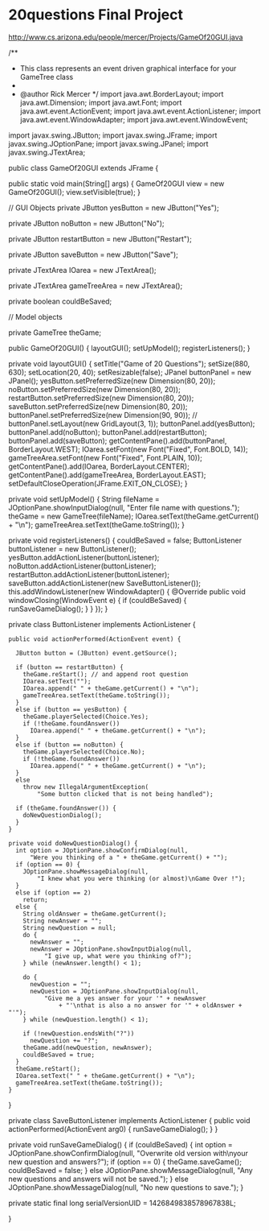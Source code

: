 20questions
Final Project
===========
http://www.cs.arizona.edu/people/mercer/Projects/GameOf20GUI.java

/**
 * This class represents an event driven graphical interface for your GameTree class 
 * 
 * @author Rick Mercer
 */
import java.awt.BorderLayout;
import java.awt.Dimension;
import java.awt.Font;
import java.awt.event.ActionEvent;
import java.awt.event.ActionListener;
import java.awt.event.WindowAdapter;
import java.awt.event.WindowEvent;

import javax.swing.JButton;
import javax.swing.JFrame;
import javax.swing.JOptionPane;
import javax.swing.JPanel;
import javax.swing.JTextArea;

public class GameOf20GUI extends JFrame {

  public static void main(String[] args) {
    GameOf20GUI view = new GameOf20GUI();
    view.setVisible(true);
  }

  // GUI Objects
  private JButton yesButton = new JButton("Yes");

  private JButton noButton = new JButton("No");

  private JButton restartButton = new JButton("Restart");

  private JButton saveButton = new JButton("Save");

  private JTextArea IOarea = new JTextArea();

  private JTextArea gameTreeArea = new JTextArea();

  private boolean couldBeSaved;

  // Model objects

  private GameTree theGame;

  public GameOf20GUI() {
    layoutGUI();
    setUpModel();
    registerListeners();
  }

  private void layoutGUI() {
    setTitle("Game of 20 Questions");
    setSize(880, 630);
    setLocation(20, 40);
    setResizable(false);
    JPanel buttonPanel = new JPanel();
    yesButton.setPreferredSize(new Dimension(80, 20));
    noButton.setPreferredSize(new Dimension(80, 20));
    restartButton.setPreferredSize(new Dimension(80, 20));
    saveButton.setPreferredSize(new Dimension(80, 20));
    buttonPanel.setPreferredSize(new Dimension(90, 90));
    // buttonPanel.setLayout(new GridLayout(3, 1));
    buttonPanel.add(yesButton);
    buttonPanel.add(noButton);
    buttonPanel.add(restartButton);
    buttonPanel.add(saveButton);
    getContentPane().add(buttonPanel, BorderLayout.WEST);
    IOarea.setFont(new Font("Fixed", Font.BOLD, 14));
    gameTreeArea.setFont(new Font("Fixed", Font.PLAIN, 10));
    getContentPane().add(IOarea, BorderLayout.CENTER);
    getContentPane().add(gameTreeArea, BorderLayout.EAST);
    setDefaultCloseOperation(JFrame.EXIT_ON_CLOSE);
  }

  private void setUpModel() {
    String fileName = JOptionPane.showInputDialog(null,
        "Enter file name with questions.");
    theGame = new GameTree(fileName);
    IOarea.setText(theGame.getCurrent() + "\n");
    gameTreeArea.setText(theGame.toString());
  }

  private void registerListeners() {
    couldBeSaved = false;
    ButtonListener buttonListener = new ButtonListener();
    yesButton.addActionListener(buttonListener);
    noButton.addActionListener(buttonListener);
    restartButton.addActionListener(buttonListener);
    saveButton.addActionListener(new SaveButtonListener());
    this.addWindowListener(new WindowAdapter() {
      @Override
      public void windowClosing(WindowEvent e) {
        if (couldBeSaved) {
          runSaveGameDialog();
        }
      }
    });
  }

  private class ButtonListener implements ActionListener {

    public void actionPerformed(ActionEvent event) {

      JButton button = (JButton) event.getSource();

      if (button == restartButton) {
        theGame.reStart(); // and append root question
        IOarea.setText("");
        IOarea.append(" " + theGame.getCurrent() + "\n");
        gameTreeArea.setText(theGame.toString());
      }
      else if (button == yesButton) {
        theGame.playerSelected(Choice.Yes);
        if (!theGame.foundAnswer())
          IOarea.append(" " + theGame.getCurrent() + "\n");
      }
      else if (button == noButton) {
        theGame.playerSelected(Choice.No);
        if (!theGame.foundAnswer())
          IOarea.append(" " + theGame.getCurrent() + "\n");
      }
      else
        throw new IllegalArgumentException(
            "Some button clicked that is not being handled");

      if (theGame.foundAnswer()) {
        doNewQuestionDialog();
      }
    }

    private void doNewQuestionDialog() {
      int option = JOptionPane.showConfirmDialog(null,
          "Were you thinking of a " + theGame.getCurrent() + "");
      if (option == 0) {
        JOptionPane.showMessageDialog(null,
            "I knew what you were thinking (or almost)\nGame Over !");
      }
      else if (option == 2)
        return;
      else {
        String oldAnswer = theGame.getCurrent();
        String newAnswer = "";
        String newQuestion = null;
        do {
          newAnswer = "";
          newAnswer = JOptionPane.showInputDialog(null,
              "I give up, what were you thinking of?");
        } while (newAnswer.length() < 1);

        do {
          newQuestion = "";
          newQuestion = JOptionPane.showInputDialog(null,
              "Give me a yes answer for your '" + newAnswer
                  + "'\nthat is also a no answer for '" + oldAnswer + "'");
        } while (newQuestion.length() < 1);

        if (!newQuestion.endsWith("?"))
          newQuestion += "?";
        theGame.add(newQuestion, newAnswer);
        couldBeSaved = true;
      }
      theGame.reStart();
      IOarea.setText(" " + theGame.getCurrent() + "\n");
      gameTreeArea.setText(theGame.toString());
    }
  }

  private class SaveButtonListener implements ActionListener {
    public void actionPerformed(ActionEvent arg0) {
      runSaveGameDialog();
    }
  }

  private void runSaveGameDialog() {
    if (couldBeSaved) {
      int option = JOptionPane.showConfirmDialog(null,
          "Overwrite old version with\nyour new question and answers?");
      if (option == 0) {
        theGame.saveGame();
        couldBeSaved = false;
      }
      else
        JOptionPane.showMessageDialog(null,
            "Any new questions and answers will not be saved.");
    }
    else
      JOptionPane.showMessageDialog(null, "No new questions to save.");
  }
  
  
  private static final long serialVersionUID = 1426849838578967838L;

}

